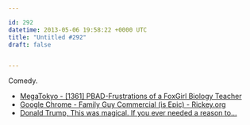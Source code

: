 ```yaml
---

id: 292
datetime: 2013-05-06 19:58:22 +0000 UTC
title: "Untitled #292"
draft: false


---
```


Comedy. 

 
 * [MegaTokyo - [1361] PBAD-Frustrations of a FoxGirl Biology Teacher](http://megatokyo.com/strip/1361)
 * [Google Chrome - Family Guy Commercial (is Epic) - Rickey.org](http://www.rickey.org/google-chrome-family-guy-commercial-is-epic/)
 * [Donald Trump, This was magical. If you ever needed a reason to...](http://comedycentral.tumblr.com/post/49529555646/this-was-magical-if-you-ever-needed-a-reason-to?xrs=synd_facebook)


